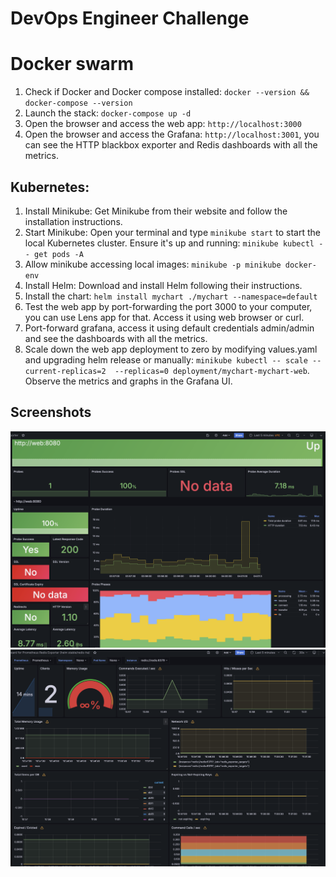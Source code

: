 # DevOps Engineer Challenge
# Docker swarm
1. Check if Docker and Docker compose installed: `docker --version && docker-compose --version`
2. Launch the stack: `docker-compose up -d`
3. Open the browser and access the web app: `http://localhost:3000`
4. Open the browser and access the Grafana: `http://localhost:3001`, you can see the HTTP blackbox exporter and Redis dashboards with all the metrics.

## Kubernetes:
1. Install Minikube: Get Minikube from their website and follow the installation instructions.
2. Start Minikube: Open your terminal and type `minikube start` to start the local Kubernetes cluster. Ensure it's up and running: `minikube kubectl -- get pods -A`
3. Allow minikube accessing local images: `minikube -p minikube docker-env`
4. Install Helm: Download and install Helm following their instructions.
5. Install the chart: `helm install mychart ./mychart --namespace=default`
6. Test the web app by port-forwarding the port 3000 to your computer, you can use Lens app for that. Access it using web browser or curl.
7. Port-forward grafana, access it using default credentials admin/admin and see the dashboards with all the metrics.
8. Scale down the web app deployment to zero by modifying values.yaml and upgrading helm release or manually: `minikube kubectl -- scale --current-replicas=2 
--replicas=0 deployment/mychart-mychart-web`. Observe the metrics and graphs in the Grafana UI.

## Screenshots
![This is an alt text.](/grafana1.png "Grafana 1.")
![This is an alt text.](/grafana2.png "Grafana 2.")
